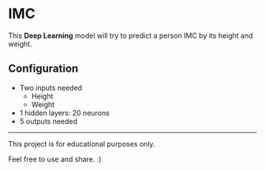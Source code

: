 # IMC

This **Deep Learning** model will try to predict a person IMC by its height and weight.

## Configuration

- Two inputs needed
	- Height
	- Weight
- 1 hidden layers: 20 neurons
- 5 outputs needed

---

This project is for educational purposes only.

Feel free to use and share. :)

